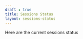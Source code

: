 ```yaml
---
draft : true
title: Sessions Status
layout: sessions-status
---
```


Here are the current sessions status
